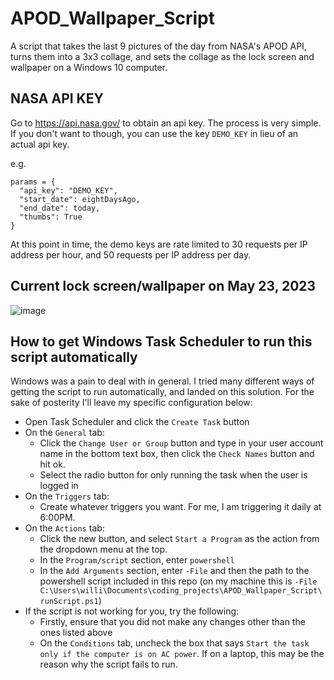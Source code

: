 # APOD_Wallpaper_Script
A script that takes the last 9 pictures of the day from NASA's APOD API, turns them into a 3x3 collage, and sets the collage as the lock screen and wallpaper on a Windows 10 computer.

## NASA API KEY
Go to https://api.nasa.gov/ to obtain an api key. The process is very simple. If you don't want to though, you can use the key `DEMO_KEY` in lieu of an actual api key.

e.g.
```
params = {
  "api_key": "DEMO_KEY",
  "start_date": eightDaysAgo,
  "end_date": today,
  "thumbs": True
}
```
At this point in time, the demo keys are rate limited to 30 requests per IP address per hour, and 50 requests per IP address per day.

## Current lock screen/wallpaper on May 23, 2023
![image](https://github.com/william7491681/APOD_Wallpaper_Script/assets/62858610/1fe1cefa-b2f7-48f8-aa12-bdabab1024dd)

## How to get Windows Task Scheduler to run this script automatically
Windows was a pain to deal with in general. I tried many different ways of getting the script to run automatically, and landed on this solution. For the sake of posterity I'll leave my specific configuration below:
* Open Task Scheduler and click the `Create Task` button
* On the `General` tab:
  * Click the `Change User or Group` button and type in your user account name in the bottom text box, then click the `Check Names` button and hit ok.
  * Select the radio button for only running the task when the user is logged in
* On the `Triggers` tab:
  * Create whatever triggers you want. For me, I am triggering it daily at 6:00PM.
* On the `Actions` tab:
  * Click the new button, and select `Start a Program` as the action from the dropdown menu at the top.
  * In the `Program/script` section, enter `powershell`
  * In the `Add Arguments` section, enter `-File` and then the path to the powershell script included in this repo (on my machine this is
  `-File C:\Users\willi\Documents\coding_projects\APOD_Wallpaper_Script\runScript.ps1`)
* If the script is not working for you, try the following:
  * Firstly, ensure that you did not make any changes other than the ones listed above
  * On the `Conditions` tab, uncheck the box that says `Start the task only if the computer is on AC power`. If on a laptop, this may be the reason why the script fails to run.